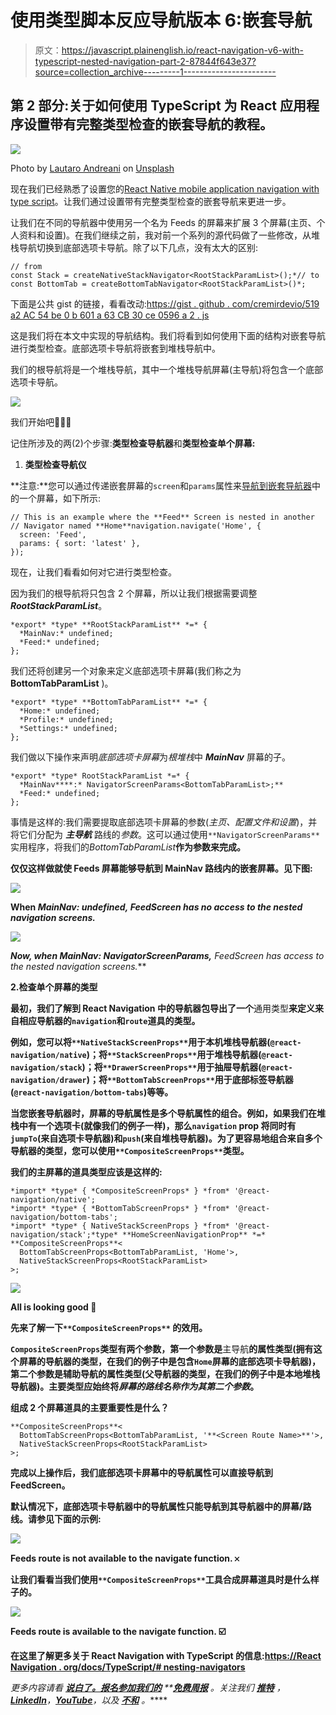 # 使用类型脚本反应导航版本 6:嵌套导航

> 原文：<https://javascript.plainenglish.io/react-navigation-v6-with-typescript-nested-navigation-part-2-87844f643e37?source=collection_archive---------1----------------------->

## 第 2 部分:关于如何使用 TypeScript 为 React 应用程序设置带有完整类型检查的嵌套导航的教程。

![](img/ea41d4a6efa19ede40f6cfa670639004.png)

Photo by [Lautaro Andreani](https://unsplash.com/es/@lautaroandreani?utm_source=medium&utm_medium=referral) on [Unsplash](https://unsplash.com?utm_source=medium&utm_medium=referral)

现在我们已经熟悉了设置您的[React Native mobile application navigation with type script](/react-navigation-v6-with-typescript-5c9c065d45a5)。让我们通过设置带有完整类型检查的嵌套导航来更进一步。

让我们在不同的导航器中使用另一个名为 Feeds 的屏幕来扩展 3 个屏幕(主页、个人资料和设置)。在我们继续之前，我对前一个系列的源代码做了一些修改，从堆栈导航切换到底部选项卡导航。除了以下几点，没有太大的区别:

```
// from 
const Stack = createNativeStackNavigator<RootStackParamList>();*// to
const BottomTab = createBottomTabNavigator<RootStackParamList>()*;
```

下面是公共 gist 的链接，看看改动:[https://gist . github . com/cremirdevio/519 a2 AC 54 be 0 b 601 a 63 CB 30 ce 0596 a 2 . js](https://gist.github.com/cremirdevio/519a2ac54be0b601a63cb330ce0596a2.js)

这是我们将在本文中实现的导航结构。我们将看到如何使用下面的结构对嵌套导航进行类型检查。底部选项卡导航将嵌套到堆栈导航中。

我们的根导航将是一个堆栈导航，其中一个堆栈导航屏幕(主导航)将包含一个底部选项卡导航。

![](img/f3b964303ab61b18def11b12c7d919a4.png)

我们开始吧🚀🚀🚀

记住所涉及的两(2)个步骤:**类型检查导航器**和**类型检查单个屏幕:**

1.  **类型检查导航仪**

**注意:**您可以通过传递嵌套屏幕的`screen`和`params`属性来[导航到嵌套导航器](https://reactnavigation.org/docs/nesting-navigators#navigating-to-a-screen-in-a-nested-navigator)中的一个屏幕，如下所示:

```
// This is an example where the **Feed** Screen is nested in another
// Navigator named **Home**navigation.navigate('Home', {
  screen: 'Feed',
  params: { sort: 'latest' },
});
```

现在，让我们看看如何对它进行类型检查。

因为我们的根导航将只包含 2 个屏幕，所以让我们根据需要调整***RootStackParamList***。

```
*export* *type* **RootStackParamList** *=* {
  *MainNav:* undefined;
  *Feed:* undefined;
};
```

我们还将创建另一个对象来定义底部选项卡屏幕(我们称之为 **BottomTabParamList** )。

```
*export* *type* **BottomTabParamList** *=* {
  *Home:* undefined;
  *Profile:* undefined;
  *Settings:* undefined;
};
```

我们做以下操作来声明*底部选项卡屏幕*为*根堆栈*中 ***MainNav*** 屏幕的子。

```
*export* *type* RootStackParamList *=* {
  *MainNav****:* NavigatorScreenParams<BottomTabParamList>;**
  *Feed:* undefined;
};
```

事情是这样的:我们需要提取底部选项卡屏幕的参数(*主页、配置文件和设置*)，并将它们分配为 ***主导航*** 路线的*参数*。这可以通过使用`**NavigatorScreenParams**`实用程序，将我们的*BottomTabParamList***作为参数来完成。**

**仅仅这样做就使 **Feeds 屏幕**能够导航到 **MainNav** 路线内的嵌套屏幕。见下图:**

**![](img/386924e0ce5d03baffe2d04c91b9d3e3.png)**

**When ***MainNav: undefined,*** *FeedScreen has no access to the nested navigation screens.***

**![](img/9835143a65ec1747859245c576942c5d.png)**

***Now, when* ***MainNav:* NavigatorScreenParams<BottomTabParamList>*,*** *FeedScreen has access to the nested navigation screens.***

**2.**检查单个屏幕的类型****

**最初，我们了解到 React Navigation 中的导航器包导出了一个**通用类型**来定义来自相应导航器的`navigation`和`route`道具的类型。**

**例如，您可以将`**NativeStackScreenProps**`用于本机堆栈导航器(`@react-navigation/native`)；将`**StackScreenProps**`用于堆栈导航器(`@react-navigation/stack`)；将`**DrawerScreenProps**`用于抽屉导航器(`@react-navigation/drawer`)；将`**BottomTabScreenProps**`用于底部标签导航器(`@react-navigation/bottom-tabs`)等等。**

**当您嵌套导航器时，屏幕的导航属性是多个导航属性的组合。例如，如果我们在堆栈中有一个选项卡(就像我们的例子一样)，那么`navigation` prop 将同时有`jumpTo`(来自选项卡导航器)和`push`(来自堆栈导航器)。为了更容易地组合来自多个导航器的类型，您可以使用`**CompositeScreenProps**`类型。**

**我们的主屏幕的道具类型应该是这样的:**

```
*import* *type* { *CompositeScreenProps* } *from* '@react-navigation/native';
*import* *type* { *BottomTabScreenProps* } *from* '@react-navigation/bottom-tabs';
*import* *type* { NativeStackScreenProps } *from* '@react-navigation/stack';*type* **HomeScreenNavigationProp** *=* **CompositeScreenProps**<
  BottomTabScreenProps<BottomTabParamList, 'Home'>,
  NativeStackScreenProps<RootStackParamList>
>;
```

**![](img/a8a45d66b077faada7746b536f8760dd.png)**

**All is looking good 🥳**

**先来了解一下`**CompositeScreenProps**` 的效用。**

**`CompositeScreenProps`类型有两个参数，第一个参数是**主导航**的属性类型(拥有这个屏幕的导航器的类型，在我们的例子中是包含`Home`屏幕的底部选项卡导航器)，第二个参数是辅助导航的属性类型(父导航器的类型，在我们的例子中是本地堆栈导航器)。**主要类型**应始终将*屏幕的路线名称作为其第二个参数*。**

****组成 2 个屏幕道具的主要重要性是什么？****

```
**CompositeScreenProps**<
  BottomTabScreenProps<BottomTabParamList, '**<Screen Route Name>**'>,
  NativeStackScreenProps<RootStackParamList>
>;
```

**完成以上操作后，我们底部选项卡屏幕中的导航属性可以直接导航到 FeedScreen。**

**默认情况下，底部选项卡导航器中的导航属性只能导航到其导航器中的屏幕/路线。请参见下面的示例:**

**![](img/2621f261f4c2eff73f80310c3d18db74.png)**

**Feeds route is not available to the navigate function. 𐄂**

**让我们看看当我们使用`**CompositeScreenProps**`工具合成屏幕道具时是什么样子的。**

**![](img/fa2ad139da782c848724ae4226b1b03a.png)**

**Feeds route is available to the navigate function. ☑️**

**在这里了解更多关于 React Navigation with TypeScript 的信息:[https://React Navigation . org/docs/TypeScript/# nesting-navigators](https://reactnavigation.org/docs/typescript/#nesting-navigators)**

***更多内容请看* [***说白了。报名参加我们的***](https://plainenglish.io/) **[***免费周报***](http://newsletter.plainenglish.io/) *。关注我们* [***推特***](https://twitter.com/inPlainEngHQ) ，[***LinkedIn***](https://www.linkedin.com/company/inplainenglish/)*，*[***YouTube***](https://www.youtube.com/channel/UCtipWUghju290NWcn8jhyAw)*，以及* [***不和***](https://discord.gg/GtDtUAvyhW) *。*****
